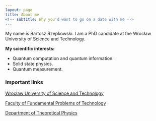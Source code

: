 ```yaml
---
layout: page
title: About me
<!-- subtitle: Why you'd want to go on a date with me -->
---
```


My name is Bartosz Rzepkowski. I am a PhD candidate at the Wrocław University of Science and Technology.


**My scientific interests:**
- Quantum computation and quantum information.
- Solid state physics.
- Quantum measurement.

### Important links

[Wrocław University of Science and Technology](http://pwr.edu.pl/en/)

[Faculty of Fundamental Problems of Technology](http://wppt.pwr.edu.pl/)

[Department of Theoretical Physics](http://www.kft.pwr.edu.pl/)
